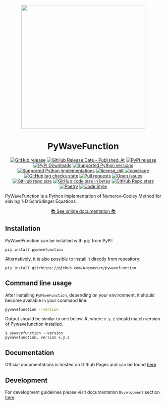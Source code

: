 <p align="center">
   <img width="400" src="https://github.com/Argmaster/pywavefunction/assets/56170852/bed8056a-221c-49f9-b96b-42b0cb5ee992" alt="" />
</p>

<h1 align="center"> PyWaveFunction </h1>

<p align="center">
  <a href="https://github.com/Argmaster/pywavefunction/releases/"><img src="https://img.shields.io/github/v/release/Argmaster/pywavefunction?style=flat" alt="GitHub release"></a>
  <a href="https://github.com/Argmaster/pywavefunction/releases"><img src="https://img.shields.io/github/release-date/Argmaster/pywavefunction" alt="GitHub Release Date - Published_At"></a>
  <a href="https://pypi.org/project/pywavefunction"><img src="https://img.shields.io/pypi/v/pywavefunction?style=flat" alt="PyPI release"></a>
  <a href="https://pypi.org/project/pywavefunction/"><img src="https://img.shields.io/pypi/dm/pywavefunction.svg?label=PyPI%20downloads" alt="PyPI Downloads"></a>
  <a href="https://pypi.org/project/pywavefunction"><img src="https://img.shields.io/pypi/pyversions/pywavefunction?style=flat" alt="Supported Python versions"></a>
  <a href="https://pypi.org/project/pywavefunction"><img src="https://img.shields.io/pypi/implementation/pywavefunction?style=flat" alt="Supported Python implementations"></a>
  <a href="https://github.com/argmaster/pywavefunction/blob/main/LICENSE"><img src="https://img.shields.io/github/license/Argmaster/pywavefunction" alt="license_mit"></a>
  <a href="https://codecov.io/gh/Argmaster/pywavefunction"><img src="https://codecov.io/gh/Argmaster/pywavefunction/branch/main/graph/badge.svg?token=VM09IHO13U" alt="coverage"></a>
  <a href="https://img.shields.io/github/checks-status/Argmaster/pywavefunction/main"><img src="https://img.shields.io/github/checks-status/Argmaster/pywavefunction/main" alt="GitHub tag checks state"></a>
  <a href="https://github.com/Argmaster/pywavefunction/pulls"><img src="https://img.shields.io/github/issues-pr/Argmaster/pywavefunction?style=flat" alt="Pull requests"></a>
  <a href="https://github.com/Argmaster/pywavefunction/issues"><img src="https://img.shields.io/github/issues-raw/Argmaster/pywavefunction?style=flat" alt="Open issues"></a>
  <a href="https://github.com/Argmaster/pywavefunction"><img src="https://img.shields.io/github/repo-size/Argmaster/pywavefunction" alt="GitHub repo size"></a>
  <a href="https://github.com/Argmaster/pywavefunction"><img src="https://img.shields.io/github/languages/code-size/Argmaster/pywavefunction" alt="GitHub code size in bytes"></a>
  <a href="https://github.com/Argmaster/pywavefunction"><img src="https://img.shields.io/github/stars/Argmaster/pywavefunction" alt="GitHub Repo stars"></a>
  <a href="https://python-poetry.org/"><img src="https://img.shields.io/endpoint?url=https://python-poetry.org/badge/v0.json" alt="Poetry"></a>
  <a href="https://github.com/psf/black"><img src="https://img.shields.io/badge/code%20style-black-000000.svg" alt="Code Style"></a>
</p>

PyWaveFunction is a Python implementation of Numerov-Cooley Method for solving 1-D
Schrödinger Equations.

<center><a href="https://argmaster.github.io/pywavefunction/latest"> 📚 See online documentation 📚 </a></center>

## Installation

PyWaveFunction can be installed with `pip` from PyPI:

```
pip install pywavefunction
```

Alternatively, it is also possible to install it directly from repository:

```
pip install git+https://github.com/Argmaster/pywavefunction
```

## Command line usage

After installing `PyWaveFunction`, depending on your environment, it should become
available in your command line:

```bash
pywavefunction --version
```

Output should be similar to one below **⇩**, where `x.y.z` should match version of
Pywavefunction installed.

```
$ pywavefunction --version
pywavefunction, version x.y.z
```

## Documentation

Official documentations is hosted on Github Pages and can be found
[here](https://argmaster.github.io/pywavefunction/latest).

## Development

For development guidelines please visit documentation `Development` section
[here](https://argmaster.github.io/pywavefunction/latest).
